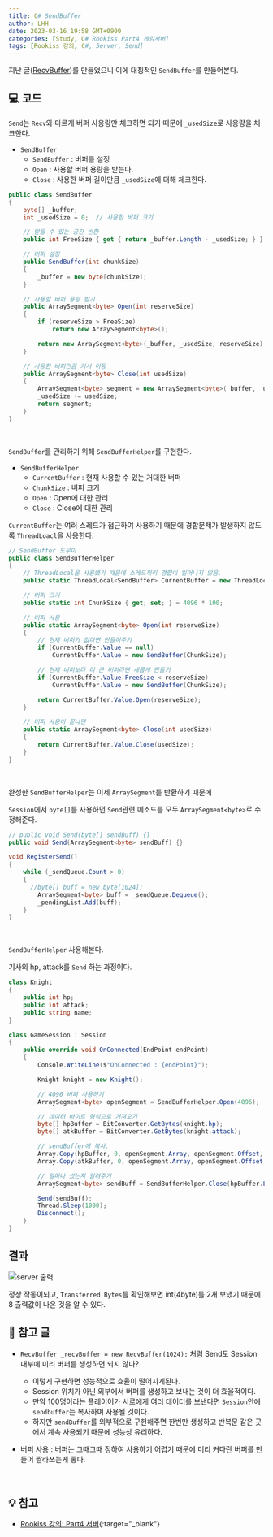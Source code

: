 ```yaml
---
title: C# SendBuffer
author: LHH
date: 2023-03-16 19:58 GMT+0900
categories: [Study, C# Rookiss Part4 게임서버]
tags: [Rookiss 강의, C#, Server, Send]
---
```


지난 글([RecvBuffer](/posts/CSharp-RecvBuffer))를 만들었으니 이에 대칭적인 `SendBuffer`를 만들어본다.

## 💻 코드
`Send`는 `Recv`와 다르게 버퍼 사용량만 체크하면 되기 때문에 `_usedSize`로 사용량을 체크한다.

+ `SendBuffer`
  - `SendBuffer` : 버퍼를 설정
  - `Open` : 사용할 버퍼 용량을 받는다.
  - `Close` : 사용한 버퍼 길이만큼 `_usedSize`에 더해 체크한다.

```cs
public class SendBuffer
{
    byte[] _buffer;
    int _usedSize = 0;  // 사용한 버퍼 크기

    // 받을 수 있는 공간 반환
    public int FreeSize { get { return _buffer.Length - _usedSize; } }

    // 버퍼 설정
    public SendBuffer(int chunkSize)
    {
        _buffer = new byte[chunkSize];
    }

    // 사용할 버퍼 용량 받기
    public ArraySegment<byte> Open(int reserveSize)
    {
        if (reserveSize > FreeSize)
            return new ArraySegment<byte>();

        return new ArraySegment<byte>(_buffer, _usedSize, reserveSize);
    }

    // 사용한 버퍼만큼 커서 이동
    public ArraySegment<byte> Close(int usedSize)
    {
        ArraySegment<byte> segment = new ArraySegment<byte>(_buffer, _usedSize, usedSize);
        _usedSize += usedSize;
        return segment;
    }
}
```
<br>

`SendBuffer`를 관리하기 위해 `SendBufferHelper`를 구현한다.

+ `SendBufferHelper`
  - `CurrentBuffer` : 현재 사용할 수 있는 거대한 버퍼 
  - `ChunkSize` : 버퍼 크기
  - `Open` : Open에 대한 관리
  - `Close` : Close에 대한 관리

`CurrentBuffer`는 여러 스레드가 접근하여 사용하기 때문에 경합문제가 발생하지 않도록 `ThreadLoacl`을 사용한다.
```cs
// SendBuffer 도우미
public class SendBufferHelper
{
    // ThreadLocal을 사용했기 때문에 스레드끼리 경합이 일어나지 않음.
    public static ThreadLocal<SendBuffer> CurrentBuffer = new ThreadLocal<SendBuffer>(() => { return null; });

    // 버퍼 크기
    public static int ChunkSize { get; set; } = 4096 * 100;

    // 버퍼 사용
    public static ArraySegment<byte> Open(int reserveSize)
    {
        // 현재 버퍼가 없다면 만들어주기
        if (CurrentBuffer.Value == null)
            CurrentBuffer.Value = new SendBuffer(ChunkSize);

        // 현재 버퍼보다 더 큰 버퍼라면 새롭게 만들기
        if (CurrentBuffer.Value.FreeSize < reserveSize)
            CurrentBuffer.Value = new SendBuffer(ChunkSize);

        return CurrentBuffer.Value.Open(reserveSize);
    }

    // 버퍼 사용이 끝나면
    public static ArraySegment<byte> Close(int usedSize)
    {
        return CurrentBuffer.Value.Close(usedSize);
    }
}
```
<br>

완성한 `SendBufferHelper`는 이제 `ArraySegment`를 반환하기 때문에

`Session`에서 `byte[]`를 사용하던 `Send`관련 메소드를 모두 `ArraySegment<byte>`로 수정해준다.
```cs
// public void Send(byte[] sendBuff) {}
public void Send(ArraySegment<byte> sendBuff) {}

void RegisterSend()
{
    while (_sendQueue.Count > 0)
    {
      //byte[] buff = new byte[1024];
        ArraySegment<byte> buff = _sendQueue.Dequeue();
        _pendingList.Add(buff);
    }
}
```
<br>

`SendBufferHelper` 사용해본다.

기사의 hp, attack를 `Send` 하는 과정이다.
```cs
class Knight
{
    public int hp;
    public int attack;
    public string name;
}

class GameSession : Session
{
    public override void OnConnected(EndPoint endPoint)
    {
        Console.WriteLine($"OnConnected : {endPoint}");

        Knight knight = new Knight();

        // 4096 버퍼 사용하기
        ArraySegment<byte> openSegment = SendBufferHelper.Open(4096);

        // 데이터 바이트 형식으로 가져오기
        byte[] hpBuffer = BitConverter.GetBytes(knight.hp);
        byte[] atkBuffer = BitConverter.GetBytes(knight.attack);

        // sendBuffer에 복사.
        Array.Copy(hpBuffer, 0, openSegment.Array, openSegment.Offset, hpBuffer.Length);
        Array.Copy(atkBuffer, 0, openSegment.Array, openSegment.Offset + hpBuffer.Length, atkBuffer.Length);

        // 얼마나 썼는지 알려주기
        ArraySegment<byte> sendBuff = SendBufferHelper.Close(hpBuffer.Length + atkBuffer.Length);

        Send(sendBuff);
        Thread.Sleep(1000);
        Disconnect();
    }
}
```

## 결과
![server 출력](https://user-images.githubusercontent.com/110723307/225594923-61cca1ce-d1f9-4095-9ade-b845557c43bb.PNG)

정상 작동이되고, `Transferred Bytes`를 확인해보면 int(4byte)를 2개 보냈기 때문에 8 출력값이 나온 것을 알 수 있다.

## 📝 참고 글
- `RecvBuffer _recvBuffer = new RecvBuffer(1024);` 처럼 Send도 Session 내부에 미리 버퍼를 생성하면 되지 않나?
  - 이렇게 구현하면 성능적으로 효율이 떨어지게된다.
  - Session 위치가 아닌 외부에서 버퍼를 생성하고 보내는 것이 더 효율적이다.
  - 만약 100명이라는 플레이어가 서로에게 여러 데이터를 보낸다면 `Session`안에 `sendbuffer`는 복사하며 사용될 것이다.
  - 하지만 `sendBuffer`를 외부적으로 구현해주면 한번만 생성하고 반복문 같은 곳에서 계속 사용되기 때문에 성능상 유리하다.

- 버퍼 사용 : 버퍼는 그때그때 정하여 사용하기 어렵기 때문에 미리 커다란 버퍼를 만들어 짤라쓰는게 좋다.

<br>

## 💡 참고
- [Rookiss 강의: Part4 서버](https://www.inflearn.com/course/%EC%9C%A0%EB%8B%88%ED%8B%B0-mmorpg-%EA%B0%9C%EB%B0%9C-part4){:target="_blank"}